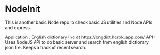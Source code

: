 # NodeInit

This is another basic Node repo to check basic JS utilities and Node APIs and express. 

Application : English dictionary live at https://engdict.herokuapp.com/ 
API :  Uses NodeJS API to do basic server and search from english dictionary json file. Keeps a track of recent search. 

 
